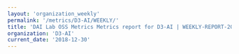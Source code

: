 ```yaml
---
layout: 'organization_weekly'
permalink: '/metrics/D3-AI/WEEKLY/'
title: 'DAI Lab OSS Metrics Metrics report for D3-AI | WEEKLY-REPORT-2018-12-30'
organization: 'D3-AI'
current_date: '2018-12-30'
---
```

